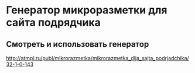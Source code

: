 # Генератор микроразметки для сайта подрядчика
## Смотреть и использовать генератор
http://atmpl.ru/publ/mikrorazmetka/mikrorazmetka_dlja_sajta_podrjadchika/32-1-0-143

